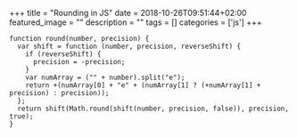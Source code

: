 +++
title =  "Rounding in JS"
date = 2018-10-26T09:51:44+02:00
featured_image = ""
description = ""
tags = []
categories = ['js']
+++

```
function round(number, precision) {
  var shift = function (number, precision, reverseShift) {
    if (reverseShift) {
      precision = -precision;
    }
    var numArray = ("" + number).split("e");
    return +(numArray[0] + "e" + (numArray[1] ? (+numArray[1] + precision) : precision));
  };
  return shift(Math.round(shift(number, precision, false)), precision, true);
}
```
